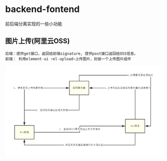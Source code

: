 # backend-fontend
前后端分离实现的一些小功能


## 图片上传(阿里云OSS)
```python
后端：提供get接口，返回给前端signature, 提供post接口返回给OSS信息。
前端： 利用element-ui <el-upload>上传图片，封装一个上传图片组件

```

![上传图片](images/上传图片.png)
